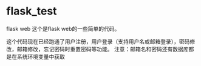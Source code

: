# flask_test
flask web 这个是flask web的一些简单的代码。

这个代码现在已经跑通了用户注册，用户登录（支持用户名或邮箱登录），密码修改，邮箱修改，忘记密码时重置密码等功能。
注意：邮箱名和密码还有数据库都是在系统环境变量中获取
